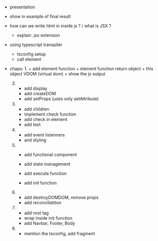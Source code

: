 + presentation

+ show in example of final result

+ how can we write html in inside js ? / what is JSX ?
   + explain .jsx extension

+ using typescript transpiler
   + tsconfig setup
   + call element

+ chaps:
   1. 
      + add element function
      + element function return object
      + this object VDOM (virtual dom)
      + show the js output

   2. 
      + add display
      + add createDOM
      + add setProps (uses only setAttribute)
   
   3. 
      + add children
      + implement check function
      + add check in element
      + add text

   4.
      + add event listenners
      + and styling

   5.
      + add functional component
      + add state management
   

      + add execute function
      + add init function
   
   6.
      + add destroyDOMDOM, remove props
      + add reconciliatiton
   
   7. 
      + add root tag
      + wrap inside init function
      + add Navbar, Footer, Body
         
   8.
      + mention the tsconfig, add fragment